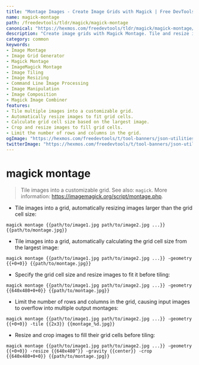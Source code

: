 ```yaml
---
title: "Montage Images - Create Image Grids with Magick | Free DevTools"
name: magick-montage
path: /freedevtools/tldr/magick/magick-montage
canonical: "https://hexmos.com/freedevtools/tldr/magick/magick-montage/"
description: "Create image grids with Magick Montage. Tile and resize images effortlessly to generate custom montages. Free online tool, no registration required."
category: common
keywords:
- Image Montage
- Image Grid Generator
- Magick Montage
- ImageMagick Montage
- Image Tiling
- Image Resizing
- Command Line Image Processing
- Image Manipulation
- Image Composition
- Magick Image Combiner
features:
- Tile multiple images into a customizable grid.
- Automatically resize images to fit grid cells.
- Calculate grid cell size based on the largest image.
- Crop and resize images to fill grid cells.
- Limit the number of rows and columns in the grid.
ogImage: "https://hexmos.com/freedevtools/t/tool-banners/json-utilities-banner.png"
twitterImage: "https://hexmos.com/freedevtools/t/tool-banners/json-utilities-banner.png"
---
```


# magick montage

> Tile images into a customizable grid.
> See also: `magick`.
> More information: <https://imagemagick.org/script/montage.php>.

- Tile images into a grid, automatically resizing images larger than the grid cell size:

`magick montage {{path/to/image1.jpg path/to/image2.jpg ...}} {{path/to/montage.jpg}}`

- Tile images into a grid, automatically calculating the grid cell size from the largest image:

`magick montage {{path/to/image1.jpg path/to/image2.jpg ...}} -geometry {{+0+0}} {{path/to/montage.jpg}}`

- Specify the grid cell size and resize images to fit it before tiling:

`magick montage {{path/to/image1.jpg path/to/image2.jpg ...}} -geometry {{640x480+0+0}} {{path/to/montage.jpg}}`

- Limit the number of rows and columns in the grid, causing input images to overflow into multiple output montages:

`magick montage {{path/to/image1.jpg path/to/image2.jpg ...}} -geometry {{+0+0}} -tile {{2x3}} {{montage_%d.jpg}}`

- Resize and crop images to fill their grid cells before tiling:

`magick montage {{path/to/image1.jpg path/to/image2.jpg ...}} -geometry {{+0+0}} -resize {{640x480^}} -gravity {{center}} -crop {{640x480+0+0}} {{path/to/montage.jpg}}`
